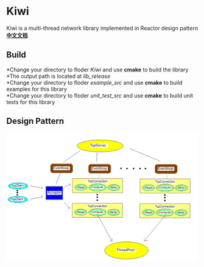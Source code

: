 # Kiwi
Kiwi is a multi-thread network library implemented in Reactor design pattern  
[**中文文档**](./README_CN.md)  
## Build
*Change your directory to floder *Kiwi* and use **cmake** to build the library  
*The output path is located at *lib_release*  
*Change your directory to floder *example_src* and use **cmake** to build examples for this library  
*Change your directory to floder *unit_test_src* and use **cmake** to build unit tests for this library  
## Design Pattern
![Design Pattern](./model.png "Design Pattern")
